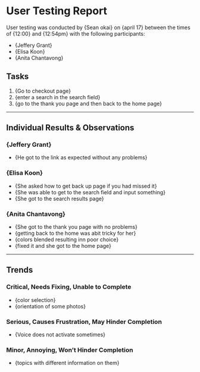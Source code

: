 # User Testing Report

User testing was conducted by {Sean okai} on {april 17} between the times of {12:00} and {12:54pm} with the following participants:

- {Jeffery Grant}
- {Elisa Koon}
- {Anita Chantavong}

## Tasks

1. {Go to checkout page}
2. {enter a search in the search field}
3. {go to the thank you page and then back to the home page}

---

## Individual Results & Observations

### {Jeffery Grant}

- {He got to the link as expected without any problems}

### {Elisa Koon}

- {She asked how to get back up page if you had missed it}
- {She was able to get to the search field and input something}
- {She got to the search results page}


### {Anita Chantavong}

- {She got to the thank you page with no problems}
- {getting back to the home was abit tricky for her}
- {colors blended resulting inn poor choice}
- {fixed it and she got to the home page}

---

## Trends

### Critical, Needs Fixing, Unable to Complete

- {color selection}
- {orientation of some photos}

### Serious, Causes Frustration, May Hinder Completion

- {Voice does not activate sometimes}

### Minor, Annoying, Won’t Hinder Completion

- {topics with different information on them}
